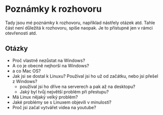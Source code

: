 # Poznámky k rozhovoru
Tady jsou mé poznámky k rozhovoru, například nástřely otázek atd. Tahle část není důležitá k rozhovoru, spíše naopak. Je to přístupné jen v rámci otevřenosti atd.

## Otázky
- Proč vlastně nezůstat na Windows?
- A co je obecně nejhorší na Windows?
- a co Mac OS?
- Jak jsi se dostal k Linuxu? Používal jsi ho už od začátku, nebo jsi přešel z Windows?
    - používal jsi ho dříve na serverech a pak až na desktopu?
    - Jaký byl tvůj největší problém při přestupu?
- Má Linux nějaký velký problém?
- Jaké problémy se s Linuxem objevili v minulosti?
- Proč jsi začal vytvářet videa na youtube?
